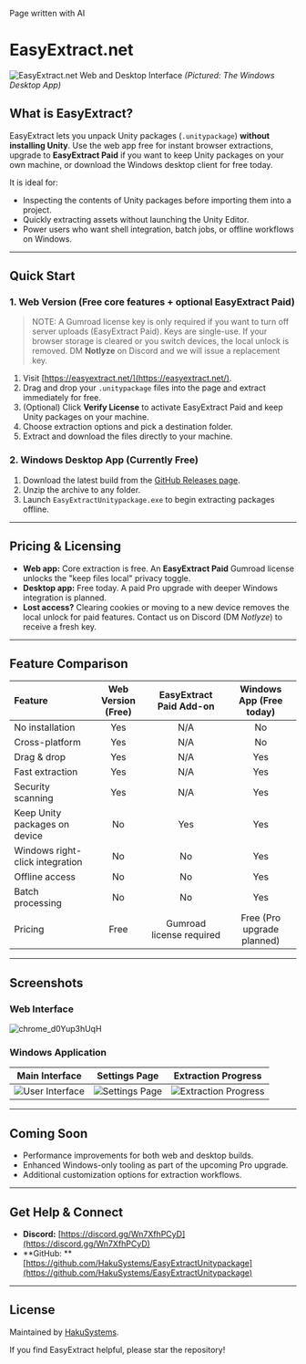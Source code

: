 Page written with AI
# EasyExtract.net

![EasyExtract.net Web and Desktop Interface](https://github.com/user-attachments/assets/d17b4012-aa7b-457c-8cef-bcd96a83f682)
*(Pictured: The Windows Desktop App)*

## What is EasyExtract?

EasyExtract lets you unpack Unity packages (`.unitypackage`) **without installing Unity**. Use the web app free for
instant browser extractions, upgrade to **EasyExtract Paid** if you want to keep Unity packages on your own machine, or
download the Windows desktop client for free today.

It is ideal for:

- Inspecting the contents of Unity packages before importing them into a project.
- Quickly extracting assets without launching the Unity Editor.
- Power users who want shell integration, batch jobs, or offline workflows on Windows.

---

## Quick Start

### 1. Web Version (Free core features + optional EasyExtract Paid)

> NOTE: A Gumroad license key is only required if you want to turn off server uploads (EasyExtract Paid). Keys are
> single-use. If your browser storage is cleared or you switch devices, the local unlock is removed. DM **Notlyze** on
> Discord and we will issue a replacement key.

1. Visit [https://easyextract.net/](https://easyextract.net/).
2. Drag and drop your `.unitypackage` files into the page and extract immediately for free.
3. (Optional) Click **Verify License** to activate EasyExtract Paid and keep Unity packages on your machine.
4. Choose extraction options and pick a destination folder.
5. Extract and download the files directly to your machine.

### 2. Windows Desktop App (Currently Free)

1. Download the latest build from
   the [GitHub Releases page](https://github.com/HakuSystems/EasyExtractUnitypackage/releases).
2. Unzip the archive to any folder.
3. Launch `EasyExtractUnitypackage.exe` to begin extracting packages offline.

---

## Pricing & Licensing

- **Web app:** Core extraction is free. An **EasyExtract Paid** Gumroad license unlocks the "keep files local" privacy toggle.
- **Desktop app:** Free today. A paid Pro upgrade with deeper Windows integration is planned.
- **Lost access?** Clearing cookies or moving to a new device removes the local unlock for paid features. Contact us on Discord (DM *Notlyze*) to receive a fresh key.

---

## Feature Comparison

| Feature                         | Web Version (Free) | EasyExtract Paid Add-on | Windows App (Free today) |
|:--------------------------------|:------------------:|:-----------------------:|:------------------------:|
| No installation                 |        Yes         |          N/A            |           No             |
| Cross-platform                  |        Yes         |          N/A            |           No             |
| Drag & drop                     |        Yes         |          N/A            |           Yes            |
| Fast extraction                 |        Yes         |          N/A            |           Yes            |
| Security scanning               |        Yes         |          N/A            |           Yes            |
| Keep Unity packages on device   |         No         |           Yes           |           Yes            |
| Windows right-click integration |         No         |           No            |           Yes            |
| Offline access                  |         No         |           No            |           Yes            |
| Batch processing                |         No         |           No            |           Yes            |
| Pricing                         |        Free        | Gumroad license required | Free (Pro upgrade planned) |

---

## Screenshots

### Web Interface

![chrome_d0Yup3hUqH](https://github.com/user-attachments/assets/a0020eac-6ada-4397-8d43-7795ec63d3fd)

### Windows Application

| Main Interface | Settings Page | Extraction Progress |
|:---:|:---:|:---:|
| ![User Interface](https://github.com/user-attachments/assets/d17b4012-aa7b-457c-8cef-bcd96a83f682) | ![Settings Page](https://github.com/user-attachments/assets/cb7edfd9-13d7-4b8c-8109-fe91b0a93080) | ![Extraction Progress](https://github.com/user-attachments/assets/b4064b64-a8a7-4254-8cde-167d8a1a88ab) |

---

## Coming Soon

- Performance improvements for both web and desktop builds.
- Enhanced Windows-only tooling as part of the upcoming Pro upgrade.
- Additional customization options for extraction workflows.

---

## Get Help & Connect

- **Discord:** [https://discord.gg/Wn7XfhPCyD](https://discord.gg/Wn7XfhPCyD)
- **GitHub:
  ** [https://github.com/HakuSystems/EasyExtractUnitypackage](https://github.com/HakuSystems/EasyExtractUnitypackage)

---

## License

Maintained by [HakuSystems](https://github.com/HakuSystems).

If you find EasyExtract helpful, please star the repository!
